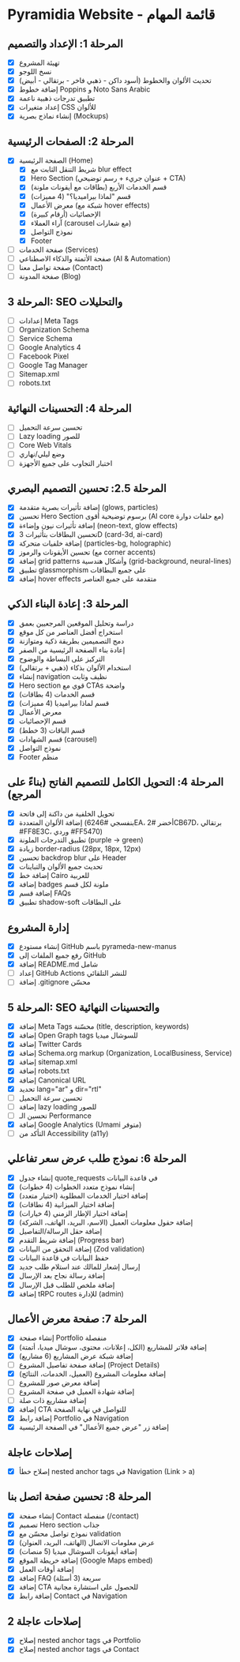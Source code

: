 # Pyramidia Website - قائمة المهام

## المرحلة 1: الإعداد والتصميم
- [x] تهيئة المشروع
- [x] نسخ اللوجو
- [x] تحديث الألوان والخطوط (أسود داكن - ذهبي فاخر - برتقالي - أبيض)
- [x] إضافة خطوط Poppins و Noto Sans Arabic
- [x] تطبيق تدرجات ذهبية ناعمة
- [x] إعداد متغيرات CSS للألوان
- [x] إنشاء نماذج بصرية (Mockups)

## المرحلة 2: الصفحات الرئيسية
- [x] الصفحة الرئيسية (Home)
  - [x] شريط التنقل الثابت مع blur effect
  - [x] Hero Section (عنوان جريء + رسم توضيحي + CTA)
  - [x] قسم الخدمات الأربع (بطاقات مع أيقونات ملونة)
  - [x] قسم "لماذا بيراميديا؟" (4 مميزات)
  - [x] معرض الأعمال (شبكة مع hover effects)
  - [x] الإحصائيات (أرقام كبيرة)
  - [x] آراء العملاء (carousel مع شعارات)
  - [x] نموذج التواصل
  - [x] Footer
- [ ] صفحة الخدمات (Services)
- [ ] صفحة الأتمتة والذكاء الاصطناعي (AI & Automation)
- [ ] صفحة تواصل معنا (Contact)
- [ ] صفحة المدونة (Blog)

## المرحلة 3: SEO والتحليلات
- [ ] إعدادات Meta Tags
- [ ] Organization Schema
- [ ] Service Schema
- [ ] Google Analytics 4
- [ ] Facebook Pixel
- [ ] Google Tag Manager
- [ ] Sitemap.xml
- [ ] robots.txt

## المرحلة 4: التحسينات النهائية
- [ ] تحسين سرعة التحميل
- [ ] Lazy loading للصور
- [ ] Core Web Vitals
- [ ] وضع ليلي/نهاري
- [ ] اختبار التجاوب على جميع الأجهزة

## المرحلة 2.5: تحسين التصميم البصري
- [x] إضافة تأثيرات بصرية متقدمة (glows, particles)
- [x] تحسين Hero Section برسوم توضيحية أقوى (AI core مع حلقات دوارة)
- [x] إضافة تأثيرات نيون وإضاءة (neon-text, glow effects)
- [x] تحسين البطاقات بتأثيرات 3D (card-3d, ai-card)
- [x] إضافة خلفيات متحركة (particles-bg, holographic)
- [x] تحسين الأيقونات والرموز (مع corner accents)
- [x] إضافة grid patterns وأشكال هندسية (grid-background, neural-lines)
- [x] تطبيق glassmorphism على جميع البطاقات
- [x] إضافة hover effects متقدمة على جميع العناصر

## المرحلة 3: إعادة البناء الذكي
- [x] دراسة وتحليل الموقعين المرجعيين بعمق
- [x] استخراج أفضل العناصر من كل موقع
- [x] دمج التصميمين بطريقة ذكية ومتوازنة
- [x] إعادة بناء الصفحة الرئيسية من الصفر
- [x] التركيز على البساطة والوضوح
- [x] استخدام الألوان بذكاء (ذهبي + برتقالي)
- [x] إنشاء navigation نظيف وثابت
- [x] Hero section قوي مع CTAs واضحة
- [x] قسم الخدمات (4 بطاقات)
- [x] قسم لماذا بيراميديا (4 مميزات)
- [x] معرض الأعمال
- [x] قسم الإحصائيات
- [x] قسم الباقات (3 خطط)
- [x] قسم الشهادات (carousel)
- [x] نموذج التواصل
- [x] Footer منظم

## المرحلة 4: التحويل الكامل للتصميم الفاتح (بناءً على المرجع)
- [x] تحويل الخلفية من داكنة إلى فاتحة
- [x] إضافة الألوان المتعددة (بنفسجي #6246EA، أخضر #2CB67D، برتقالي #FF8E3C، وردي #FF5470)
- [x] تطبيق التدرجات الملونة (purple → green)
- [x] زيادة border-radius (28px, 18px, 12px)
- [x] تحسين backdrop blur على Header
- [x] تحديث جميع الألوان والتباينات
- [x] إضافة خط Cairo للعربية
- [x] إضافة badges ملونة لكل قسم
- [x] إضافة قسم FAQs
- [x] تطبيق shadow-soft على البطاقات

## إدارة المشروع
- [x] إنشاء مستودع GitHub باسم pyrameda-new-manus
- [x] رفع جميع الملفات إلى GitHub
- [x] إضافة README.md شامل
- [ ] إعداد GitHub Actions للنشر التلقائي
- [ ] إضافة .gitignore محسّن

## المرحلة 5: SEO والتحسينات النهائية
- [x] إضافة Meta Tags محسّنة (title, description, keywords)
- [x] إضافة Open Graph tags للسوشال ميديا
- [x] إضافة Twitter Cards
- [x] إضافة Schema.org markup (Organization, LocalBusiness, Service)
- [x] إضافة sitemap.xml
- [x] إضافة robots.txt
- [x] إضافة Canonical URL
- [x] تحديد lang="ar" و dir="rtl"
- [ ] تحسين سرعة التحميل
- [ ] إضافة lazy loading للصور
- [ ] تحسين الـ Performance
- [x] إضافة Google Analytics (Umami متوفر)
- [ ] التأكد من Accessibility (a11y)

## المرحلة 6: نموذج طلب عرض سعر تفاعلي
- [x] إنشاء جدول quote_requests في قاعدة البيانات
- [x] إنشاء نموذج متعدد الخطوات (4 خطوات)
- [x] إضافة اختيار الخدمات المطلوبة (اختيار متعدد)
- [x] إضافة اختيار الميزانية (4 نطاقات)
- [x] إضافة اختيار الإطار الزمني (4 خيارات)
- [x] إضافة حقول معلومات العميل (الاسم، البريد، الهاتف، الشركة)
- [x] إضافة حقل الرسالة/التفاصيل
- [x] إضافة شريط التقدم (Progress bar)
- [x] إضافة التحقق من البيانات (Zod validation)
- [x] حفظ البيانات في قاعدة البيانات
- [x] إرسال إشعار للمالك عند استلام طلب جديد
- [x] إضافة رسالة نجاح بعد الإرسال
- [x] إضافة ملخص للطلب قبل الإرسال
- [x] إضافة tRPC routes للإدارة (admin)

## المرحلة 7: صفحة معرض الأعمال
- [x] إنشاء صفحة Portfolio منفصلة
- [x] إضافة فلاتر للمشاريع (الكل، إعلانات، محتوى، سوشال ميديا، أتمتة)
- [x] إضافة شبكة عرض المشاريع (6 مشاريع)
- [ ] إضافة صفحة تفاصيل المشروع (Project Details)
- [x] إضافة معلومات المشروع (العميل، الخدمات، النتائج)
- [ ] إضافة معرض صور للمشروع
- [ ] إضافة شهادة العميل في صفحة المشروع
- [ ] إضافة مشاريع ذات صلة
- [x] إضافة CTA للتواصل في نهاية الصفحة
- [x] إضافة رابط Portfolio في Navigation
- [x] إضافة زر "عرض جميع الأعمال" في الصفحة الرئيسية

## إصلاحات عاجلة
- [x] إصلاح خطأ nested anchor tags في Navigation (Link > a)

## المرحلة 8: تحسين صفحة اتصل بنا
- [x] إنشاء صفحة Contact منفصلة (/contact)
- [x] تصميم Hero section جذاب
- [x] نموذج تواصل محسّن مع validation
- [x] عرض معلومات الاتصال (الهاتف، البريد، العنوان)
- [x] إضافة أيقونات السوشال ميديا (5 منصات)
- [x] إضافة خريطة الموقع (Google Maps embed)
- [x] إضافة أوقات العمل
- [x] إضافة FAQ سريعة (3 أسئلة)
- [x] إضافة CTA للحصول على استشارة مجانية
- [x] إضافة رابط Contact في Navigation

## إصلاحات عاجلة 2
- [x] إصلاح nested anchor tags في Portfolio
- [x] إصلاح nested anchor tags في Contact
